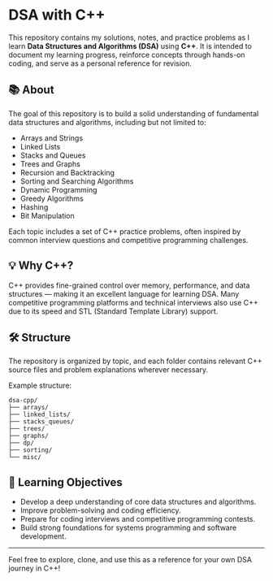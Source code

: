# DSA with C++

This repository contains my solutions, notes, and practice problems as I learn **Data Structures and Algorithms (DSA)** using **C++**. It is intended to document my learning progress, reinforce concepts through hands-on coding, and serve as a personal reference for revision.

## 📚 About

The goal of this repository is to build a solid understanding of fundamental data structures and algorithms, including but not limited to:

- Arrays and Strings
- Linked Lists
- Stacks and Queues
- Trees and Graphs
- Recursion and Backtracking
- Sorting and Searching Algorithms
- Dynamic Programming
- Greedy Algorithms
- Hashing
- Bit Manipulation

Each topic includes a set of C++ practice problems, often inspired by common interview questions and competitive programming challenges.

## 💡 Why C++?

C++ provides fine-grained control over memory, performance, and data structures — making it an excellent language for learning DSA. Many competitive programming platforms and technical interviews also use C++ due to its speed and STL (Standard Template Library) support.

## 🛠️ Structure

The repository is organized by topic, and each folder contains relevant C++ source files and problem explanations wherever necessary.

Example structure:

```
dsa-cpp/
├── arrays/
├── linked_lists/
├── stacks_queues/
├── trees/
├── graphs/
├── dp/
├── sorting/
└── misc/
```

## 🚀 Learning Objectives

- Develop a deep understanding of core data structures and algorithms.
- Improve problem-solving and coding efficiency.
- Prepare for coding interviews and competitive programming contests.
- Build strong foundations for systems programming and software development.

---

Feel free to explore, clone, and use this as a reference for your own DSA journey in C++!
